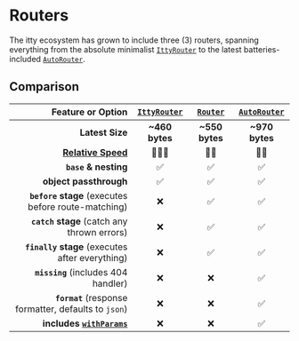 # Routers <Badge type="warning" text="v5" /> 

The itty ecosystem has grown to include three (3) routers, spanning everything from the absolute minimalist  [`IttyRouter`](/itty-router/routers/ittyrouter)
to the latest batteries-included [`AutoRouter`](/itty-router/routers/autorouter).

## Comparison

| Feature or Option | [**`IttyRouter`**](/itty-router/routers/ittyrouter) | [**`Router`**](/itty-router/routers/router) | [**`AutoRouter`**](/itty-router/routers/autorouter)
| ---:|:---:|:---:|:---:
| **Latest Size** | **~460 bytes** | **~550 bytes** | **~970 bytes** |
| **[Relative Speed](/itty-router/performance/speed#ultra-tuning)** | 🚀🚀🚀 | 🚀🚀 | 🚀🚀 |
| **`base` & nesting** | ✅ | ✅ | ✅ |
| **object passthrough** | ✅ | ✅ | ✅ |
| **`before` stage** (executes before route-matching) | ❌ | ✅ | ✅ |
| **`catch` stage** (catch any thrown errors) | ❌ | ✅ | ✅ |
| **`finally` stage** (executes after everything) | ❌ | ✅ | ✅ |
| **`missing`** (includes 404 handler) | ❌ | ❌ | ✅ |
| **`format`** (response formatter, defaults to `json`) | ❌ | ❌ | ✅ |
| **includes [`withParams`](/itty-router/middleware/withparams)** | ❌ | ❌ | ✅ |


<!-- | **Latest Size** | [![Bundle Size](https://deno.bundlejs.com/?q=itty-router@next/IttyRouter&badge&badge-style=flat-square)](https://deno.bundlejs.com/?q=itty-router@next/IttyRouter) | [![Bundle Size](https://deno.bundlejs.com/?q=itty-router@next/Router&badge&badge-style=flat-square)](https://deno.bundlejs.com/?q=itty-router@next/Router) | [![Bundle Size](https://deno.bundlejs.com/?q=itty-router@next/AutoRouter&badge&badge-style=flat-square)](https://deno.bundlejs.com/?q=itty-router@next/AutoRouter) | -->
